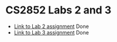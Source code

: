 # CS2852 Labs 2 and 3

* [Link to Lab 2 assignment](https://csse.msoe.us/cs2852/lab2)
Done
* [Link to Lab 3 assignment](https://csse.msoe.us/cs2852/lab3)
Done